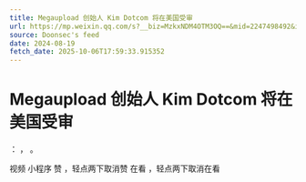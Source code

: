 ```yaml
---
title: Megaupload 创始人 Kim Dotcom 将在美国受审
url: https://mp.weixin.qq.com/s?__biz=MzkxNDM4OTM3OQ==&mid=2247498492&idx=2&sn=5a3633c15cac7ee93109c1f3cde42123
source: Doonsec's feed
date: 2024-08-19
fetch_date: 2025-10-06T17:59:33.915352
---
```


# Megaupload 创始人 Kim Dotcom 将在美国受审

：
，
。

视频
小程序
赞
，轻点两下取消赞
在看
，轻点两下取消在看